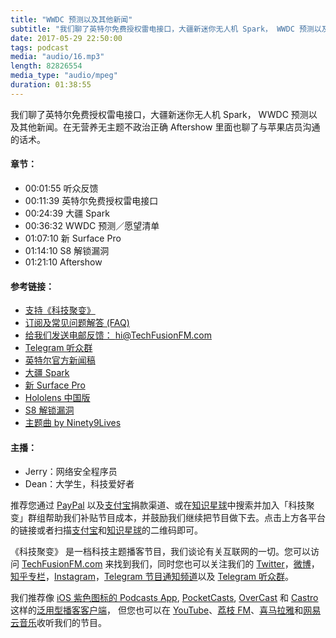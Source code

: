 ```yaml
---
title: "WWDC 预测以及其他新闻"
subtitle: "我们聊了英特尔免费授权雷电接口，大疆新迷你无人机 Spark， WWDC 预测以及其他新闻。在无营养无主题不政治正确 Aftershow 里面也聊了与苹果店员沟通的话术。"
date: 2017-05-29 22:50:00
tags: podcast
media: "audio/16.mp3"
length: 82826554 
media_type: "audio/mpeg"
duration: 01:38:55
---
```


我们聊了英特尔免费授权雷电接口，大疆新迷你无人机 Spark， WWDC 预测以及其他新闻。在无营养无主题不政治正确 Aftershow 里面也聊了与苹果店员沟通的话术。

#### 章节：

- 00:01:55 听众反馈
- 00:11:39 英特尔免费授权雷电接口
- 00:24:39 大疆 Spark
- 00:36:32 WWDC 预测／愿望清单
- 01:07:10 新 Surface Pro
- 01:14:10 S8 解锁漏洞
- 01:21:10 Aftershow

#### 参考链接：

- [支持《科技聚变》](https://techfusionfm.com/donate/)
- [订阅及常见问题解答 (FAQ)](https://techfusionfm.com/faq/)
- [给我们发送电邮反馈： hi@TechFusionFM.com](mailto:hi@techfusionfm.com)
- [Telegram 听众群](https://telegram.me/TechFusionChat)
- [英特尔官方新闻稿](https://newsroom.intel.com/editorials/envision-world-thunderbolt-3-everywhere/)
- [大疆 Spark](https://www.dji.com/cn/spark)
- [新 Surface Pro](https://www.microsoftstore.com.cn/surface/surface-pro/p/mic1965)
- [Hololens 中国版](https://www.microsoft.com/zh-cn/hololens)
- [S8 解锁漏洞](https://www.theverge.com/circuitbreaker/2017/5/23/15680268/hacker-galaxy-s8-iris-scanner-ir-image-contact-lens-starbug)
- [主题曲 by Ninety9Lives](http://99l.tv/BleedingThroughYU)


#### 主播：

- Jerry：网络安全程序员
- Dean：大学生，科技爱好者

推荐您通过 [PayPal](https://paypal.me/techfusionfm/5) 以及[支付宝](HTTPS://QR.ALIPAY.COM/FKX09288AJOENI0MVZXM12)捐款渠道、或在[知识星球](https://www.xiaomiquan.com)中搜索并加入「科技聚变」群组帮助我们补贴节目成本，并鼓励我们继续把节目做下去。点击上方各平台的链接或者扫描[支付宝](https://techfusionfm.com/images/QR.JPG)和[知识星球](https://t.zsxq.com/IEmEM3f)的二维码即可。

《科技聚变》 是一档科技主题播客节目，我们谈论有关互联网的一切。您可以访问 [TechFusionFM.com](https://TechFusionFM.com) 来找到我们，同时您也可以关注我们的 [Twitter](http://twitter.com/TechFusionFM)，[微博](http://weibo.com/TechFusionFM)，[知乎专栏](https://zhuanlan.zhihu.com/TechFusion)，[Instagram](http://instagram.com/TechFusionFM)，[Telegram 节目通知频道](https://t.me/TechFusionFM)以及 [Telegram 听众群](https://t.me/TechFusionChat)。

我们推荐像 [iOS 紫色图标的 Podcasts App](https://itunes.apple.com/cn/podcast/id1202658654), [PocketCasts](http://pca.st/podcast/28fcd200-cc7c-0134-10da-25324e2a541d), [OverCast](https://overcast.fm) 和 [Castro](http://supertop.co/castro/) 这样的[泛用型播客客户端](https://techfusionfm.com/faq/)， 但您也可以在 [YouTube](https://www.youtube.com/channel/UC6uvHf21Tjm5lepw6P2Ki-Q)、[荔枝 FM](https://www.lizhi.fm/1494013/)、[喜马拉雅](http://www.ximalaya.com/72456289/album/6648521)和[网易云音乐](http://music.163.com/#/djradio?id=347498120)收听我们的节目。